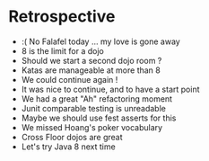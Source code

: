 # Retrospective

* :( No Falafel today ... my love is gone away
* 8 is the limit for a dojo
* Should we start a second dojo room ?
* Katas are manageable at more than 8
* We could continue again !
* It was nice to continue, and to have a start point
* We had a great "Ah" refactoring moment
* Junit comparable testing is unreadable
* Maybe we should use fest asserts for this
* We missed Hoang's poker vocabulary
* Cross Floor dojos are great
* Let's try Java 8 next time